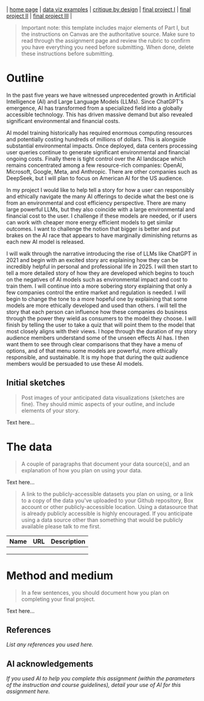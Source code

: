 | [home page](https://cmustudent.github.io/tswd-portfolio-templates/) | [data viz examples](dataviz-examples) | [critique by design](critique-by-design) | [final project I](final-project-part-one) | [final project II](final-project-part-two) | [final project III](final-project-part-three) |


> Important note: this template includes major elements of Part I, but the instructions on Canvas are the authoritative source.  Make sure to read through the assignment page and review the rubric to confirm you have everything you need before submitting.  When done, delete these instructions before submitting.

# Outline

In the past five years we have witnessed unprecedented growth in Artificial Intelligence (AI) and Large Language Models (LLMs). Since ChatGPT's emergence, AI has transformed from a specialized field into a globally accessible technology. This has driven massive demand but also revealed significant environmental and financial costs.

AI model training historically has required enormous computing resources and potentially costing hundreds of millions of dollars. This is alongside substantial environmental impacts. Once deployed, data centers processing user queries continue to generate significant environmental and financial ongoing costs. Finally there is tight control over the AI landscape which remains concentrated among a few resource-rich companies: OpenAI, Microsoft, Google, Meta, and Anthropic.  There are other companies such as DeepSeek, but I will plan to focus on American AI for the US audience. 

In my project I would like to help tell a story for how a user can responsibly and ethically navigate the many AI offerings to decide what the best one is from an environmental and cost efficiency perspective.  There are many large powerful LLMs, but they also coincide with a large environmental and financial cost to the user.  I challenge if these models are needed, or if users can work with cheaper more energy efficient models to get similar outcomes.  I want to challenge the notion that bigger is better and put brakes on the AI race that appears to have marginally diminishing returns as each new AI model is released.

I will walk through the narrative introducing the rise of LLMs like ChatGPT in 2021 and begin with an excited story arc explaining how they can be incredibly helpful in personal and professional life in 2025.  I will then start to tell a more detailed story of how they are developed which begins to touch on the negatives of AI models such as environmental impact and cost to train them.  I will continue into a more sobering story explaining that only a few companies control the entire market and regulation is needed. I will begin to change the tone to a more hopeful one by explaining that some models are more ethically developed and used than others.  I will tell the story that each person can influence how these companies do business through the power they wield as consumers to the model they choose.  I will finish by telling the user to take a quiz that will point them to the model that most closely aligns with their views. I hope through the duration of my story audience members understand some of the unseen effects AI has.  I then want them to see through clear comparisons that they have a menu of options, and of that menu some models are powerful, more ethically responsible, and sustainable.  It is my hope that during the quiz audience members would be persuaded to use these AI models.         

## Initial sketches
> Post images of your anticipated data visualizations (sketches are fine). They should mimic aspects of your outline, and include elements of your story.  

Text here...

# The data
> A couple of paragraphs that document your data source(s), and an explanation of how you plan on using your data. 

Text here...

> A link to the publicly-accessible datasets you plan on using, or a link to a copy of the data you've uploaded to your Github repository, Box account or other publicly-accessible location. Using a datasource that is already publicly accessible is highly encouraged.  If you anticipate using a data source other than something that would be publicly available please talk to me first. 

| Name | URL | Description |
|------|-----|-------------|
|      |     |             |
|      |     |             |
|      |     |             |

# Method and medium
> In a few sentences, you should document how you plan on completing your final project. 

Text here...

## References
_List any references you used here._

## AI acknowledgements
_If you used AI to help you complete this assignment (within the parameters of the instruction and course guidelines), detail your use of AI for this assignment here._

